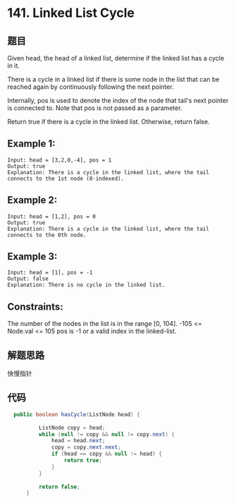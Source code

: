# 141. Linked List Cycle

## 题目

Given head, the head of a linked list, determine if the linked list has a cycle in it.

There is a cycle in a linked list if there is some node in the list that can be reached again by continuously following the next pointer. 

Internally, pos is used to denote the index of the node that tail's next pointer is connected to. Note that pos is not passed as a parameter.

Return true if there is a cycle in the linked list. Otherwise, return false.

## Example 1:
```
Input: head = [3,2,0,-4], pos = 1
Output: true
Explanation: There is a cycle in the linked list, where the tail connects to the 1st node (0-indexed).
```

## Example 2:

```
Input: head = [1,2], pos = 0
Output: true
Explanation: There is a cycle in the linked list, where the tail connects to the 0th node.
```

## Example 3:

```
Input: head = [1], pos = -1
Output: false
Explanation: There is no cycle in the linked list.
```

## Constraints:

The number of the nodes in the list is in the range [0, 104].
-105 <= Node.val <= 105
pos is -1 or a valid index in the linked-list.

## 解题思路

快慢指针

## 代码

```java
  public boolean hasCycle(ListNode head) {
  
          ListNode copy = head;
          while (null != copy && null != copy.next) {
              head = head.next;
              copy = copy.next.next;
              if (head == copy && null != head) {
                  return true;
              }
          }
  
          return false;
      }  
```